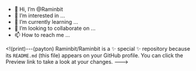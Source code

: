 - 👋 Hi, I’m @Raminbit
- 👀 I’m interested in ...
- 🌱 I’m currently learning ...
- 💞️ I’m looking to collaborate on ...
- 📫 How to reach me ...

<!(print)---(payton)
Raminbit/Raminbit is a ✨ special ✨ repository because its `README.md` (this file) appears on your GitHub profile.
You can click the Preview link to take a look at your changes.
--->
